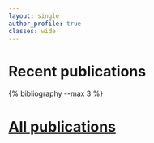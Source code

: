 ```yaml
---
layout: single
author_profile: true
classes: wide
---
```


# Recent publications

{% bibliography --max 3 %}

# [All publications](/papers/)
